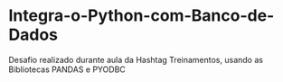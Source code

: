 # Integra-o-Python-com-Banco-de-Dados
Desafio realizado durante aula da Hashtag Treinamentos, usando as Bibliotecas PANDAS e PYODBC
